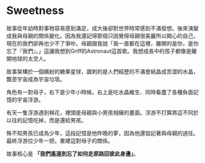 # Sweetness

故事從年幼時對事物容易感到滿足，成大後卻對世界時常感到不滿發想。後來演變成我與母親的關係變化。因為我還記得那個只因覺得母親很美麗所以開心的自己，現在的我們卻再也少不了爭吵。母親跟我說「我一直都在這裡，離開的是你，是你忘了『我們』。」這讓我想到Griff的Astronaut這首歌。我想成長中的孩子都像是離開地球的太空人。

故事架構於一個繽紛的糖果星球，諷刺的是人們經歷的不滿會結晶成苦澀的水晶，飄至宇宙成為宇宙垃圾。

角色有一對母子，右下是少年小時候。右上是吃水晶維生、同時看盡了各種負面記憶的宇宙浮游。

有天一隻浮游遇到棉花，裡頭是母親與小男孩相擁的畫面。浮游不打算將這不同於以往的記憶吃掉，而是還給男孩。

殊不知男孩已成為少年，這段記憶是他昨晚的夢，因為他還惦記著與母親的過往。最終浮游拉少年一把，重建這對母子的關係。

故事核心是 **「我們遙遠到忘了如何走原路回彼此身邊」**。 